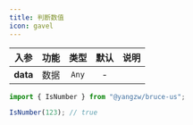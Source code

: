 ```yaml
---
title: 判断数值
icon: gavel
---
```


入参|功能|类型|默认|说明
:-:|:-:|:-:|:-:|-
**data**|数据|`Any`|-

```js
import { IsNumber } from "@yangzw/bruce-us";

IsNumber(123); // true
```